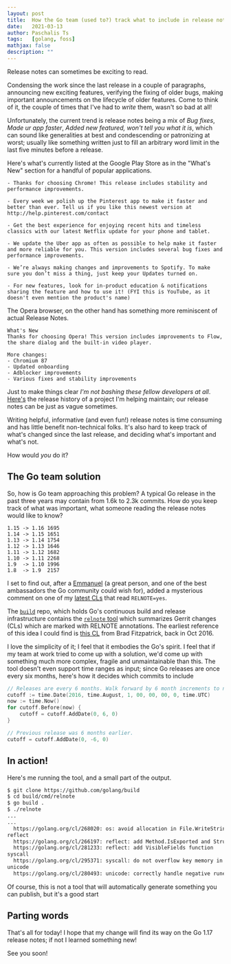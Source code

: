 ```yaml
---
layout: post
title:  How the Go team (used to?) track what to include in release notes
date:   2021-03-13
author: Paschalis Ts
tags:   [golang, foss]
mathjax: false
description: ""
---
```


Release notes can sometimes be exciting to read. 

Condensing the work since the last release in a couple of paragraphs, announcing new exciting features, verifying the fixing of older bugs, making important announcements on the lifecycle of older features. Come to think of it, the couple of times that I've had to *write* them, wasn't so bad at all! 

Unfortunately, the current trend is release notes being a mix of *Bug fixes*, *Made ur app faster*, *Added new featured, won't tell you what it is*, which can sound like generalities at best and condescending or patronizing at worst; usually like something written just to fill an arbitrary word limit in the last five minutes before a release.

Here's what's currently listed at the Google Play Store as in the "What's New" section for a handful of popular applications.

```
- Thanks for choosing Chrome! This release includes stability and performance improvements.

- Every week we polish up the Pinterest app to make it faster and better than ever. Tell us if you like this newest version at http://help.pinterest.com/contact

- Get the best experience for enjoying recent hits and timeless classics with our latest Netflix update for your phone and tablet.

- We update the Uber app as often as possible to help make it faster and more reliable for you. This version includes several bug fixes and performance improvements.

- We’re always making changes and improvements to Spotify. To make sure you don’t miss a thing, just keep your Updates turned on.

- For new features, look for in-product education & notifications sharing the feature and how to use it! (FYI this is YouTube, as it doesn't even mention the product's name)
```

The Opera browser, on the other hand has something more reminiscent of actual Release Notes.
```
What's New
Thanks for choosing Opera! This version includes improvements to Flow, the share dialog and the built-in video player.

More changes:
- Chromium 87
- Updated onboarding
- Adblocker improvements
- Various fixes and stability improvements
```


Just to make things clear *I'm not bashing these fellow developers at all*. [Here's](https://github.com/beatlabs/patron/releases) the release history of a project I'm helping maintain; our release notes can be just as vague sometimes. 

Writing helpful, informative (and even fun!) release notes is time consuming and has little benefit non-technical folks. It's also hard to keep track of what's changed since the last release, and deciding what's important and what's not.

How would *you* do it?

## The Go team solution
So, how is Go team approaching this problem? A typical Go release in the past three years may contain from 1.6k to 2.3k commits. How do you keep track of what was important, what someone reading the release notes would like to know?

```
1.15 -> 1.16 1695
1.14 -> 1.15 1651
1.13 -> 1.14 1754
1.12 -> 1.13 1646
1.11 -> 1.12 1682
1.10 -> 1.11 2268
1.9  -> 1.10 1996
1.8  -> 1.9  2157
```

I set to find out, after a [Emmanuel](https://twitter.com/odeke_et) (a great person, and one of the best ambassadors the Go community could wish for), added a mysterious comment on one of my [latest CLs](https://go-review.googlesource.com/c/go/+/284136) that read `RELNOTE=yes`.

The [`build`](https://github.com/golang/build) repo, which holds Go's continuous build and release infrastructure contains the [`relnote` tool](https://github.com/golang/build/blob/master/cmd/relnote/relnote.go) which summarizes Gerrit changes (CLs) which are marked with RELNOTE annotations. The earliest reference of this idea I could find is [this CL](https://go-review.googlesource.com/c/build/+/30697) from Brad Fitzpatrick, back in Oct 2016.

I love the simplicity of it; I feel that it embodies the Go's spirit. I feel that if my team at work tried to come up with a solution, we'd come up with something much more complex, fragile and unmaintainable than this. The tool doesn't even support time ranges as input; since Go releases are once every six months, here's how it decides which commits to include

```go
// Releases are every 6 months. Walk forward by 6 month increments to next release.
cutoff := time.Date(2016, time.August, 1, 00, 00, 00, 0, time.UTC)
now := time.Now()
for cutoff.Before(now) {
    cutoff = cutoff.AddDate(0, 6, 0)
}

// Previous release was 6 months earlier.
cutoff = cutoff.AddDate(0, -6, 0)
```

## In action!
Here's me running the tool, and a small part of the output.

```bash
$ git clone https://github.com/golang/build
$ cd build/cmd/relnote
$ go build .
$ ./relnote
...
...
  https://golang.org/cl/268020: os: avoid allocation in File.WriteString
reflect
  https://golang.org/cl/266197: reflect: add Method.IsExported and StructField.IsExported methods
  https://golang.org/cl/281233: reflect: add VisibleFields function
syscall
  https://golang.org/cl/295371: syscall: do not overflow key memory in GetQueuedCompletionStatus
unicode
  https://golang.org/cl/280493: unicode: correctly handle negative runes
```


Of course, this is not a tool that will automatically generate something you can publish, but it's a good start

## Parting words
That's all for today! I hope that my change will find its way on the Go 1.17 release notes; if not I learned something new!

See you soon!






